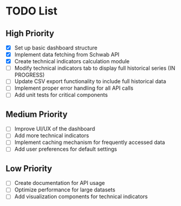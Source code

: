# TODO List

## High Priority
- [x] Set up basic dashboard structure
- [x] Implement data fetching from Schwab API
- [x] Create technical indicators calculation module
- [ ] Modify technical indicators tab to display full historical series (IN PROGRESS)
- [ ] Update CSV export functionality to include full historical data
- [ ] Implement proper error handling for all API calls
- [ ] Add unit tests for critical components

## Medium Priority
- [ ] Improve UI/UX of the dashboard
- [ ] Add more technical indicators
- [ ] Implement caching mechanism for frequently accessed data
- [ ] Add user preferences for default settings

## Low Priority
- [ ] Create documentation for API usage
- [ ] Optimize performance for large datasets
- [ ] Add visualization components for technical indicators
